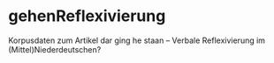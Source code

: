 # gehenReflexivierung
Korpusdaten zum Artikel dar ging he staan – Verbale Reflexivierung im (Mittel)Niederdeutschen?
